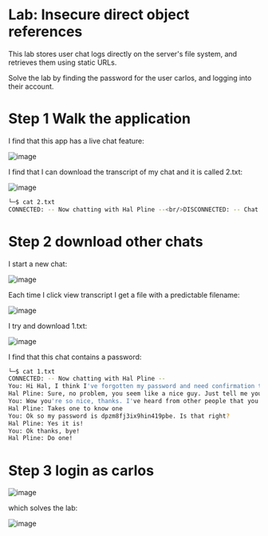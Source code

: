 # Lab: Insecure direct object references

 This lab stores user chat logs directly on the server's file system, and retrieves them using static URLs.

Solve the lab by finding the password for the user carlos, and logging into their account. 

# Step 1 Walk the application

I find that this app has a live chat feature:

![image](https://user-images.githubusercontent.com/83407557/209978186-c5a03941-2ff6-400c-bc57-319a04e2ed8d.png)

I find that I can download the transcript of my chat and it is called 2.txt:

![image](https://user-images.githubusercontent.com/83407557/209978379-c84b6c16-e7b4-42d6-94b5-eb6a642bb398.png)

```bash
└─$ cat 2.txt
CONNECTED: -- Now chatting with Hal Pline --<br/>DISCONNECTED: -- Chat has ended --  
```

# Step 2 download other chats

I start a new chat:

![image](https://user-images.githubusercontent.com/83407557/209978540-24f30af2-5c47-41ed-bb48-0bae8923db5f.png)

Each time I click view transcript I get a file with a predictable filename:

![image](https://user-images.githubusercontent.com/83407557/209978660-be88cd8b-123e-4d92-97d3-9bf832fb9dce.png)

I try and download 1.txt:

![image](https://user-images.githubusercontent.com/83407557/209978751-a3ef3eb0-a586-4468-9381-b80105e6df13.png)

I find that this chat contains a password:

```bash
└─$ cat 1.txt 
CONNECTED: -- Now chatting with Hal Pline --
You: Hi Hal, I think I've forgotten my password and need confirmation that I've got the right one
Hal Pline: Sure, no problem, you seem like a nice guy. Just tell me your password and I'll confirm whether it's correct or not.
You: Wow you're so nice, thanks. I've heard from other people that you can be a right ****
Hal Pline: Takes one to know one
You: Ok so my password is dpzm8fj3ix9hin419pbe. Is that right?
Hal Pline: Yes it is!
You: Ok thanks, bye!
Hal Pline: Do one!                                  
```

# Step 3 login as carlos

![image](https://user-images.githubusercontent.com/83407557/209980155-76f65815-ef39-4bcb-abd0-66b24d296c22.png)

which solves the lab:

![image](https://user-images.githubusercontent.com/83407557/209980234-d8a54e52-2375-4383-84bb-61d0cd9dd216.png)
